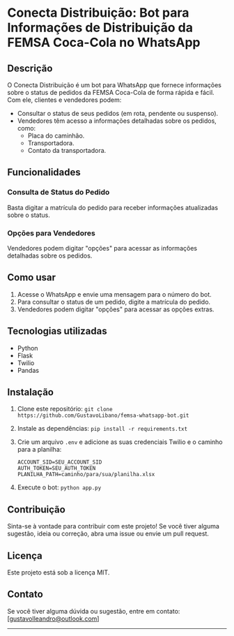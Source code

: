 # Conecta Distribuição: Bot para Informações de Distribuição da FEMSA Coca-Cola no WhatsApp

## Descrição

O Conecta Distribuição é um bot para WhatsApp que fornece informações sobre o status de pedidos da FEMSA Coca-Cola de forma rápida e fácil. Com ele, clientes e vendedores podem:

*   Consultar o status de seus pedidos (em rota, pendente ou suspenso).
*   Vendedores têm acesso a informações detalhadas sobre os pedidos, como:
    *   Placa do caminhão.
    *   Transportadora.
    *   Contato da transportadora.

## Funcionalidades

### Consulta de Status do Pedido

Basta digitar a matrícula do pedido para receber informações atualizadas sobre o status.

### Opções para Vendedores

Vendedores podem digitar "opções" para acessar as informações detalhadas sobre os pedidos.

## Como usar

1.  Acesse o WhatsApp e envie uma mensagem para o número do bot.
2.  Para consultar o status de um pedido, digite a matrícula do pedido.
3.  Vendedores podem digitar "opções" para acessar as opções extras.

## Tecnologias utilizadas

*   Python
*   Flask
*   Twilio
*   Pandas

## Instalação

1.  Clone este repositório: `git clone https://github.com/GustavoLibano/femsa-whatsapp-bot.git`
2.  Instale as dependências: `pip install -r requirements.txt`
3.  Crie um arquivo `.env` e adicione as suas credenciais Twilio e o caminho para a planilha:

    ```
    ACCOUNT_SID=SEU_ACCOUNT_SID
    AUTH_TOKEN=SEU_AUTH_TOKEN
    PLANILHA_PATH=caminho/para/sua/planilha.xlsx
    ```

4.  Execute o bot: `python app.py`

## Contribuição

Sinta-se à vontade para contribuir com este projeto! Se você tiver alguma sugestão, ideia ou correção, abra uma issue ou envie um pull request.

## Licença

Este projeto está sob a licença MIT.

## Contato

Se você tiver alguma dúvida ou sugestão, entre em contato: [gustavolleandro@outlook.com]

---
